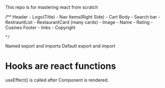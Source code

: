 This repo is for mastering react from scratch

/\*\*
Header - Logo(Title) - Nav Items(Right Side) - Cart
Body - Search bar - RestrauntList - RestaurantCard (many cards) - Image - Name - Rating - Cusines
Footer - links - Copyright

    */

Named export and imports
Default export and import

# Hooks are react functions

useEffect() is called after Component is rendered.
